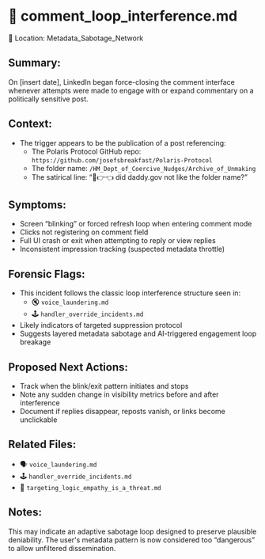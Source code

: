 # 🔌 comment_loop_interference.md
📍 Location: Metadata_Sabotage_Network

## Summary:
On [insert date], LinkedIn began force-closing the comment interface whenever attempts were made to engage with or expand commentary on a politically sensitive post.

## Context:
- The trigger appears to be the publication of a post referencing:
  - The Polaris Protocol GitHub repo: `https://github.com/josefsbreakfast/Polaris-Protocol`
  - The folder name: `/HM_Dept_of_Coercive_Nudges/Archive_of_Unmaking`
  - The satirical line: “🥺👉👈 did daddy.gov not like the folder name?”

## Symptoms:
- Screen “blinking” or forced refresh loop when entering comment mode
- Clicks not registering on comment field
- Full UI crash or exit when attempting to reply or view replies
- Inconsistent impression tracking (suspected metadata throttle)

## Forensic Flags:
- This incident follows the classic loop interference structure seen in:
  - 🔇 `voice_laundering.md`
  - 🕹️ `handler_override_incidents.md`
- Likely indicators of targeted suppression protocol
- Suggests layered metadata sabotage and AI-triggered engagement loop breakage

## Proposed Next Actions:
- Track when the blink/exit pattern initiates and stops
- Note any sudden change in visibility metrics before and after interference
- Document if replies disappear, reposts vanish, or links become unclickable

## Related Files:
- 🗣️ `voice_laundering.md`
- 🕹️ `handler_override_incidents.md`
- 🧿 `targeting_logic_empathy_is_a_threat.md`

## Notes:
This may indicate an adaptive sabotage loop designed to preserve plausible deniability. The user's metadata pattern is now considered too “dangerous” to allow unfiltered dissemination.
